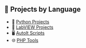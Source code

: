 ## 🔧 Projects by Language

- 🐍 [Python Projects](https://github.com/testwithhung/python-projects)
- 🧪 [LabVIEW Projects](https://github.com/testwithhung/labview-projects)
- 🖥️ [AutoIt Scripts](https://github.com/testwithhung/autoit-projects)
- 🌐 [PHP Tools](https://github.com/testwithhung/php-projects)
